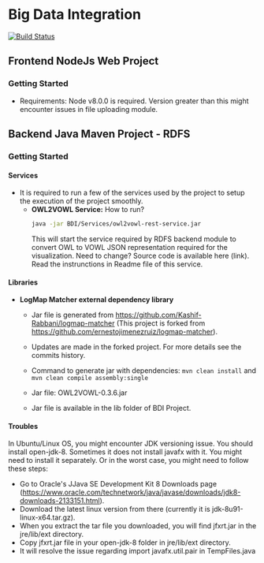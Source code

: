 # Big Data Integration

[![Build Status](https://travis-ci.org/joemccann/dillinger.svg?branch=master)](#)

## Frontend NodeJs Web Project

### Getting Started

 - Requirements: Node v8.0.0 is required. Version greater than this might encounter issues in file uploading module.

## Backend Java Maven Project - RDFS

### Getting Started

#### Services
  -  It is required to run a few of the services used by the project to setup the execution of the project smoothly.
        -   **OWL2VOWL Service:** 
            How to run?  
            ```sh
            java -jar BDI/Services/owl2vowl-rest-service.jar
            ```
            This will start the service required by RDFS backend module to convert OWL to VOWL JSON representation required for the visualization.
            Need to change? 
            Source code is available here (link). Read the instrunctions in Readme file of this service.

#### Libraries 

 - **LogMap Matcher external dependency library**
    - Jar file is generated from https://github.com/Kashif-Rabbani/logmap-matcher (This project is forked from https://github.com/ernestojimenezruiz/logmap-matcher). 
    
    - Updates are made in the forked project. For more details see the commits history. 
    
    - Command to generate jar with dependencies: `mvn clean install` and `mvn clean compile assembly:single` 
    - Jar file: OWL2VOWL-0.3.6.jar 
    - Jar file is available in the lib folder of BDI Project. 
    
  

#### Troubles
In Ubuntu/Linux OS, you might encounter JDK versioning issue. You should install open-jdk-8. Sometimes it does not install javafx with it. You might need to install it separately. Or in the worst case, you might need to follow these steps:

 -  Go to Oracle's JJava SE Development Kit 8 Downloads page (https://www.oracle.com/technetwork/java/javase/downloads/jdk8-downloads-2133151.html).
 - Download the latest linux version from there (currently it is jdk-8u91-linux-x64.tar.gz).
 - When you extract the tar file you downloaded, you will find jfxrt.jar in the jre/lib/ext directory.
 - Copy jfxrt.jar file in your open-jdk-8 folder in jre/lib/ext directory. 
 - It will resolve the issue regarding import javafx.util.pair in TempFiles.java 
